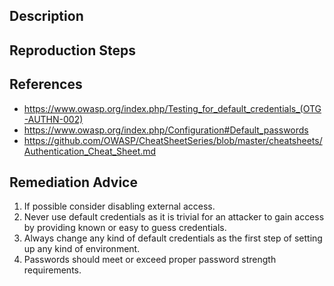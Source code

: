 ## Description


## Reproduction Steps


## References

- https://www.owasp.org/index.php/Testing_for_default_credentials_(OTG-AUTHN-002)
- https://www.owasp.org/index.php/Configuration#Default_passwords
- https://github.com/OWASP/CheatSheetSeries/blob/master/cheatsheets/Authentication_Cheat_Sheet.md


## Remediation Advice

1. If possible consider disabling external access.
2. Never use default credentials as it is trivial for an attacker to gain access by providing known or easy to guess credentials.
3. Always change any kind of default credentials as the first step of setting up any kind of environment.
4. Passwords should meet or exceed proper password strength requirements.
